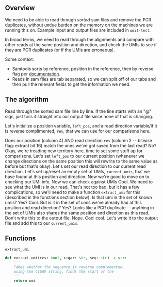 ## Overview

We need to be able to read through *sorted* sam files and remove the PCR duplicates, without undue burden on the memory on the machines we are running this on. Example input and output files are included in `unit-test`.

In broad terms, we need to read through the alignments and compare with other reads at the same position and direction, and check the UMIs to see if they are PCR duplicates (or if the UMIs are erroneous).

Some context:
- Samtools sorts by reference, position in the reference, then by reverse flag per [documentation](https://www.htslib.org/doc/1.14/samtools-sort.html).
- Reads in sam files are tab separated, so we can split off of our tabs and then pull the relevant fields to get the information we need.


## The algorithm

Read through the sorted sam file line by line. If the line starts with an "@" sign, just toss it straight into our output file since none of that is changing.

Let's initialize a position variable, `left_pos`, and a read direction variable/if it is reverse complimented, `rev`, that we can use for our comparisons here.

Does our position (column 4) AND read direction `rev` (column 2 -- bitwise flag: extract bit 16) match the ones we've got saved from the last read?
    No?
        Okay, we're treading new territory here, time to set some stuff up for comparisons.
        Let's set `left_pos` to our current position (whenever we change directions on the same position this will rewrite to the same value as before but that's okay).
        Let's set our read direction to our current read direction.
        Let's set up/reset an empty set of UMIs, `current_umis`, that we have found at this position and direction.
        Now we're good to move on to checking our UMI info.
Now we can check against UMIs
    Cool. We need to see what the UMI is in our read. That's not too bad, but it has a few complications, so we'll need to make a function `extract_umi` for this (described in the functions section below).
    Is that umi in the set of known umis?
        Yes?
            Cool. But is it in the set of umis we've already had at this position and read direction?
                Yes?
                    Looks like a PCR duplicate -- anything in the set of UMIs also shares the same position and direction as this read. Don't write this to the output file.
                Nope.
                    Cool cool. Let's write it to the output file and add this to our `current_umis`.

## Functions

`extract_umi`

```python
def extract_umi(rev: bool, cigar: str, seq: str) -> str:
    '''
    Takes whether the sequence is reverse complemented,
    using the CIGAR string, finds the start of the 
    '''
    return umi
```
